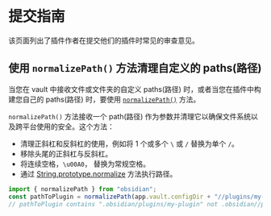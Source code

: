 # 提交指南

该页面列出了插件作者在提交他们的插件时常见的审查意见。

## 使用 `normalizePath()` 方法清理自定义的 paths(路径)

当您在 vault 中接收文件或文件夹的自定义 paths(路径) 时，或者当您在插件中构建您自己的 paths(路径) 时，要使用 [`normalizePath()`](../api/functions/normalizePath) 方法。

`normalizePath()` 方法接收一个 path(路径) 作为参数并清理它以确保文件系统以及跨平台使用的安全。这个方法：

- 清理正斜杠和反斜杠的使用，例如将 1 个或多个 `\` 或 `/` 替换为单个 `/`。
- 移除头尾的正斜杠与反斜杠。
- 将连续空格，`\u00A0`， 替换为常规空格。
- 通过 [String.prototype.normalize](https://developer.mozilla.org/en-US/docs/Web/JavaScript/Reference/Global_Objects/String/normalize) 方法执行路径。

```ts
import { normalizePath } from "obsidian";
const pathToPlugin = normalizePath(app.vault.configDir + "//plugins/my-plugin");
// pathToPlugin contains ".obsidian/plugins/my-plugin" not .obsidian//plugins/my-plugin
```

